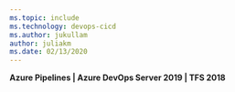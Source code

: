 ```yaml
---
ms.topic: include
ms.technology: devops-cicd
ms.author: jukullam
author: juliakm
ms.date: 02/13/2020
---
```


**Azure Pipelines | Azure DevOps Server 2019 | TFS 2018**

